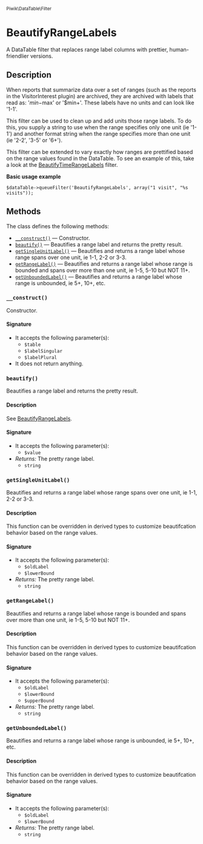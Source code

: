 <small>Piwik\DataTable\Filter</small>

BeautifyRangeLabels
===================

A DataTable filter that replaces range label columns with prettier, human-friendlier versions.

Description
-----------

When reports that summarize data over a set of ranges (such as the
reports in the VisitorInterest plugin) are archived, they are
archived with labels that read as: '$min-$max' or '$min+'. These labels
have no units and can look like '1-1'.

This filter can be used to clean up and add units those range labels. To
do this, you supply a string to use when the range specifies only
one unit (ie '1-1') and another format string when the range specifies
more than one unit (ie '2-2', '3-5' or '6+').

This filter can be extended to vary exactly how ranges are prettified based
on the range values found in the DataTable. To see an example of this,
take a look at the [BeautifyTimeRangeLabels](#) filter.

**Basic usage example**

    $dataTable->queueFilter('BeautifyRangeLabels', array("1 visit", "%s visits"));


Methods
-------

The class defines the following methods:

- [`__construct()`](#__construct) &mdash; Constructor.
- [`beautify()`](#beautify) &mdash; Beautifies a range label and returns the pretty result.
- [`getSingleUnitLabel()`](#getSingleUnitLabel) &mdash; Beautifies and returns a range label whose range spans over one unit, ie 1-1, 2-2 or 3-3.
- [`getRangeLabel()`](#getRangeLabel) &mdash; Beautifies and returns a range label whose range is bounded and spans over more than one unit, ie 1-5, 5-10 but NOT 11+.
- [`getUnboundedLabel()`](#getUnboundedLabel) &mdash; Beautifies and returns a range label whose range is unbounded, ie 5+, 10+, etc.

<a name="__construct" id="__construct"></a>
### `__construct()`

Constructor.

#### Signature

- It accepts the following parameter(s):
    - `$table`
    - `$labelSingular`
    - `$labelPlural`
- It does not return anything.

<a name="beautify" id="beautify"></a>
### `beautify()`

Beautifies a range label and returns the pretty result.

#### Description

See [BeautifyRangeLabels](#).

#### Signature

- It accepts the following parameter(s):
    - `$value`
- _Returns:_ The pretty range label.
    - `string`

<a name="getsingleunitlabel" id="getsingleunitlabel"></a>
### `getSingleUnitLabel()`

Beautifies and returns a range label whose range spans over one unit, ie 1-1, 2-2 or 3-3.

#### Description

This function can be overridden in derived types to customize beautifcation
behavior based on the range values.

#### Signature

- It accepts the following parameter(s):
    - `$oldLabel`
    - `$lowerBound`
- _Returns:_ The pretty range label.
    - `string`

<a name="getrangelabel" id="getrangelabel"></a>
### `getRangeLabel()`

Beautifies and returns a range label whose range is bounded and spans over more than one unit, ie 1-5, 5-10 but NOT 11+.

#### Description

This function can be overridden in derived types to customize beautifcation
behavior based on the range values.

#### Signature

- It accepts the following parameter(s):
    - `$oldLabel`
    - `$lowerBound`
    - `$upperBound`
- _Returns:_ The pretty range label.
    - `string`

<a name="getunboundedlabel" id="getunboundedlabel"></a>
### `getUnboundedLabel()`

Beautifies and returns a range label whose range is unbounded, ie 5+, 10+, etc.

#### Description

This function can be overridden in derived types to customize beautifcation
behavior based on the range values.

#### Signature

- It accepts the following parameter(s):
    - `$oldLabel`
    - `$lowerBound`
- _Returns:_ The pretty range label.
    - `string`

